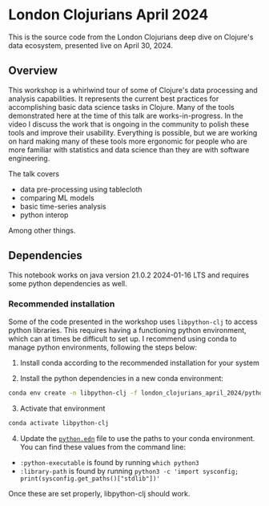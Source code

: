 # London Clojurians April 2024

This is the source code from the London Clojurians deep dive on Clojure's data ecosystem, presented live on April 30, 2024.

## Overview

This workshop is a whirlwind tour of some of Clojure's data processing and analysis capabilities. It represents the current best practices for accomplishing basic data science tasks in Clojure. Many of the tools demonstrated here at the time of this talk are works-in-progress. In the video I discuss the work that is ongoing in the community to polish these tools and improve their usability. Everything is possible, but we are working on hard making many of these tools more ergonomic for people who are more familiar with statistics and data science than they are with software engineering.

The talk covers
- data pre-processing using tablecloth
- comparing ML models
- basic time-series analysis
- python interop

Among other things.

## Dependencies

This notebook works on java version 21.0.2 2024-01-16 LTS and requires some python dependencies as well.

### Recommended installation

Some of the code presented in the workshop uses `libpython-clj` to access python libraries. This requires having a functioning python environment, which can at times be difficult to set up. I recommend using conda to manage python environments, following the steps below:

1. Install conda according to the recommended installation for your system

2. Install the python dependencies in a new conda environment:

```bash
conda env create -n libpython-clj -f london_clojurians_april_2024/python-env.yml
```

3. Activate that environment

```bash
conda activate libpython-clj
```

4. Update the [`python.edn`](./python.edn) file to use the paths to your conda environment. You can find these values from the command line:

- `:python-executable` is found by running `which python3`
- `:library-path` is found by running `python3 -c 'import sysconfig; print(sysconfig.get_paths()["stdlib"])'`

Once these are set properly, libpython-clj should work.
